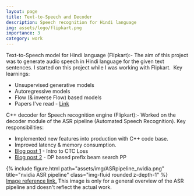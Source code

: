 ```yaml
---
layout: page
title: Text-to-Speech and Decoder
description: Speech recognition for Hindi language
img: assets/logo/flipkart.png
importance: 3
category: work
---
```



Text-to-Speech model for Hindi language (Flipkart):- 
The aim of this project was to generate audio speech in Hindi language for the given text sentences.  I started on this project while I was working with Flipkart.
​
Key learnings:
 - Unsupervised generative models
 - Autoregressive models
 - Flow (& inverse Flow) based models
 - Papers I've read - [Link](https://github.com/vdivakar/Papers-Stack#papers-stack)

 C++ decoder for Speech recognition engine (Flipkart):- 
Worked on the decoder module of the ASR pipeline (Automated Speech Recognition). 
Key responsibilities:
 - Implemented new features into production with C++ code base.
 - Improved latency & memory consumption.
 - [Blog post 1](https://www.divakar-verma.com/post/ctc-loss-for-unsegmented-data) - Intro to CTC Loss
 - [Blog post 2](https://www.divakar-verma.com/post/ctc-loss-part-2-forward-pass-using-alpha-matrix) - DP based prefix beam search PP


 <div class="row">
    <div class="col-sm mt-3 mt-md-0">
        {% include figure.html path="assets/img/ASRpipeline_nvidia.png" title="nvidia ASR pipeline" class="img-fluid rounded z-depth-1" %}
    </div>
</div>
<div class="caption">
    <a href="https://developer.nvidia.com/blog/how-to-build-domain-specific-automatic-speech-recognition-models-on-gpus/">Image reference link.</a> This image is only for a general overview of the ASR pipeline and doesn't reflect the actual work.
</div>